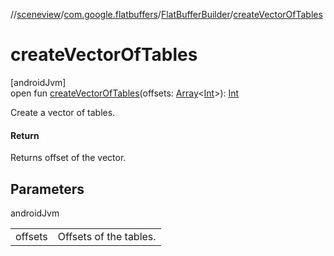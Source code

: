 //[sceneview](../../../index.md)/[com.google.flatbuffers](../index.md)/[FlatBufferBuilder](index.md)/[createVectorOfTables](create-vector-of-tables.md)

# createVectorOfTables

[androidJvm]\
open fun [createVectorOfTables](create-vector-of-tables.md)(offsets: [Array](https://kotlinlang.org/api/latest/jvm/stdlib/kotlin/-array/index.html)&lt;[Int](https://kotlinlang.org/api/latest/jvm/stdlib/kotlin/-int/index.html)&gt;): [Int](https://kotlinlang.org/api/latest/jvm/stdlib/kotlin/-int/index.html)

Create a vector of tables.

#### Return

Returns offset of the vector.

## Parameters

androidJvm

| | |
|---|---|
| offsets | Offsets of the tables. |
